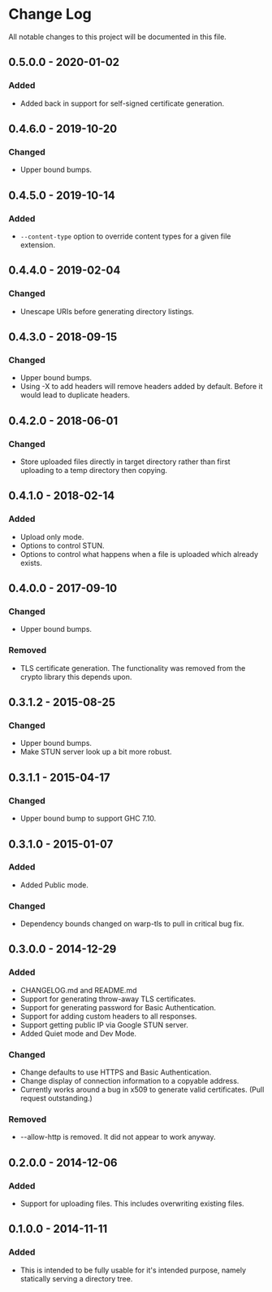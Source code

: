 # Change Log
All notable changes to this project will be documented in this file.

## 0.5.0.0 - 2020-01-02
### Added
- Added back in support for self-signed certificate generation.

## 0.4.6.0 - 2019-10-20
### Changed
- Upper bound bumps.

## 0.4.5.0 - 2019-10-14
### Added
- `--content-type` option to override content types for a given file extension.

## 0.4.4.0 - 2019-02-04
### Changed
- Unescape URIs before generating directory listings.

## 0.4.3.0 - 2018-09-15
### Changed
- Upper bound bumps.
- Using -X to add headers will remove headers added by default. Before it would lead to duplicate headers.

## 0.4.2.0 - 2018-06-01
### Changed
- Store uploaded files directly in target directory rather than first uploading to a temp directory then copying.

## 0.4.1.0 - 2018-02-14
### Added
- Upload only mode.
- Options to control STUN.
- Options to control what happens when a file is uploaded which already exists.

## 0.4.0.0 - 2017-09-10
### Changed
- Upper bound bumps.
### Removed
- TLS certificate generation. The functionality was removed from the crypto library this depends upon.

## 0.3.1.2 - 2015-08-25
### Changed
- Upper bound bumps.
- Make STUN server look up a bit more robust.

## 0.3.1.1 - 2015-04-17
### Changed
- Upper bound bump to support GHC 7.10.

## 0.3.1.0 - 2015-01-07
### Added
- Added Public mode.

### Changed
- Dependency bounds changed on warp-tls to pull in critical bug fix.

## 0.3.0.0 - 2014-12-29
### Added
- CHANGELOG.md and README.md
- Support for generating throw-away TLS certificates.
- Support for generating password for Basic Authentication.
- Support for adding custom headers to all responses.
- Support getting public IP via Google STUN server.
- Added Quiet mode and Dev Mode.

### Changed
- Change defaults to use HTTPS and Basic Authentication.
- Change display of connection information to a copyable address.
- Currently works around a bug in x509 to generate valid certificates.  (Pull request outstanding.)

### Removed
- \-\-allow\-http is removed.  It did not appear to work anyway.

## 0.2.0.0 - 2014-12-06
### Added
- Support for uploading files.  This includes overwriting existing files.

## 0.1.0.0 - 2014-11-11
### Added
- This is intended to be fully usable for it's intended purpose, namely statically serving
a directory tree.
